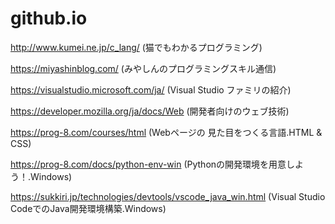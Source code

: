 # github.io
http://www.kumei.ne.jp/c_lang/
(猫でもわかるプログラミング)

https://miyashinblog.com/
(みやしんのプログラミングスキル通信)

https://visualstudio.microsoft.com/ja/
(Visual Studio ファミリの紹介)

https://developer.mozilla.org/ja/docs/Web
(開発者向けのウェブ技術)

https://prog-8.com/courses/html
(Webページの 見た目をつくる言語.HTML & CSS)

https://prog-8.com/docs/python-env-win
(Pythonの開発環境を用意しよう！.Windows)

https://sukkiri.jp/technologies/devtools/vscode_java_win.html
(Visual Studio CodeでのJava開発環境構築.Windows)
